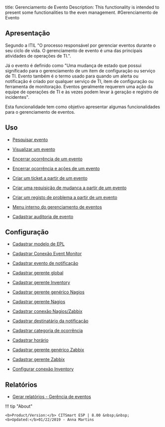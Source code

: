 title: Gerenciamento de Evento
Description: This functionality is intended to present some functionalities to the even management.
#Gerenciamento de Evento

Apresentação
----------------

Segundo a ITIL "O processo responsável por gerenciar eventos durante o seu ciclo de vida. O gerenciamento de evento é uma das principais atividades de operações de TI.".

Já o evento é definido como "Uma mudança de estado que possui significado para o gerenciamento de um item de configuração ou serviço de TI. Evento também é o termo usado para quando um alerta ou notificação é criado por qualquer serviço de TI, item de configuração ou ferramenta de monitoração. Eventos geralmente requerem uma ação da equipe de operações de TI e às vezes podem levar à geração e registro de incidentes".

Esta funcionalidade tem como objetivo apresentar algumas funcionalidades para o gerenciamento de eventos.

Uso
-------

- [Pesquisar evento](/pt-br/site/citsmart-esp-8/processes/event/use/search-event.html)

- [Visualizar um evento](/pt-br/site/citsmart-esp-8/processes/event/use/view-event.html)

- [Encerrar ocorrência de um evento](/pt-br/site/citsmart-esp-8/processes/event/use/close-event-occurrence.html)

- [Encerrar ocorrência e ações de um evento](/pt-br/site/citsmart-esp-8/processes/event/use/close-occurences-and-actions.html)

- [Criar um ticket a partir de um evento](/pt-br/site/citsmart-esp-8/processes/event/use/create-ticket-from-an-event.html)

- [Criar uma requisição de mudança a partir de um evento](/pt-br/site/citsmart-esp-8/processes/event/use/create-change-from-an-event.html)

- [Criar um registo de problema a partir de um evento](/pt-br/site/citsmart-esp-8/processes/event/use/create-a-problem-from-an-event.html)

- [Menu interno do gerenciamento de eventos](/pt-br/site/citsmart-esp-8/processes/event/use/internal-menu-of-event.html)

- [Cadastrar auditoria de evento](/pt-br/site/citsmart-esp-8/processes/event/use/register-event-audit.html)

Configuração
-----------------

- [Cadastrar modelo de EPL](/pt-br/site/citsmart-esp-8/processes/event/configuration/register-epl-template.html)

- [Cadastrar Conexão Event Monitor](/pt-br/site/citsmart-esp-8/processes/event/configuration/register-event-monitor-connection.html)

- [Cadastrar evento de notificação](/pt-br/site/citsmart-esp-8/processes/event/configuration/register-event-notification.html)

- [Cadastrar gerente global](/pt-br/site/citsmart-esp-8/processes/event/configuration/register-global-manager.html)

- [Cadastrar gerente Inventory](/pt-br/site/citsmart-esp-8/processes/event/configuration/register-inventory-manager.html)

- [Cadastrar gerente genérico Nagios](/pt-br/site/citsmart-esp-8/processes/event/configuration/register-nagios-generic-manager.html)

- [Cadastrar gerente Nagios](/pt-br/site/citsmart-esp-8/processes/event/configuration/register-nagios-manager.html)

- [Cadastrar conexão Nagios/Zabbix](/pt-br/site/citsmart-esp-8/processes/event/configuration/register-nagios-zabbix-connection.html)

- [Cadastrar destinatário da notificação](/pt-br/site/citsmart-esp-8/processes/event/configuration/register-notification-recipient.html)

- [Cadastrar categoria de ocorrência](/pt-br/site/citsmart-esp-8/processes/event/configuration/register-occurence-category.html)

- [Cadastrar horário](/pt-br/site/citsmart-esp-8/processes/event/configuration/register-time.html)

- [Cadastrar gerente genérico Zabbix](/pt-br/site/citsmart-esp-8/processes/event/configuration/register-zabbix-generic-manager.html)

- [Cadastrar gerente Zabbix](/pt-br/site/citsmart-esp-8/processes/event/configuration/register-zabbix-manager.html)

- [Configurar conexão Inventory](/pt-br/site/citsmart-esp-8/processes/event/configuration/set-inventory-connection.html)

Relatórios
-----------

- [Gerar relatórios - Gerência de eventos](/pt-br/site/citsmart-esp-8/processes/event/configuration/generate-reports-event-management.html)


!!! tip "About"

    <b>Product/Version:</b> CITSmart ESP | 8.00 &nbsp;&nbsp;
    <b>Updated:</b>01/22/2019 - Anna Martins

